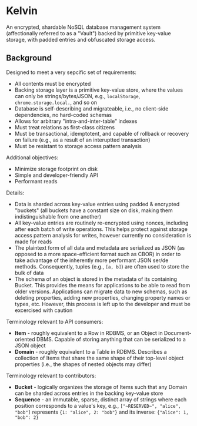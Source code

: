 # Kelvin

An encrypted, shardable NoSQL database management system (affectionally referred to as a "Vault") backed by primitive key-value storage, with padded entries and obfuscated storage access.

## Background

Designed to meet a very sepcific set of requirements:
 - All contents must be encrypted
 - Backing storage layer is a primitive key-value store, where the values can only be strings/bytes/JSON, e.g., `localStorage`, `chrome.storage.local.`, and so on
 - Database is self-describing and migrateable, i.e., no client-side dependencies, no hard-coded schemas
 - Allows for arbitrary "intra-and-inter-table" indexes
 - Must treat relations as first-class citizens
 - Must be transactional, idemptotent, and capable of rollback or recovery on failure (e.g., as a result of an interuptted transaction)
 - Must be resistant to storage access pattern analysis

Additional objectives:
 - Minimize storage footprint on disk
 - Simple and developer-friendly API
 - Performant reads

Details:
 - Data is sharded across key-value entries using padded & encrypted "buckets" (all buckets have a constant size on disk, making them indistinguishable from one another)
 - All key-value entries are routinely re-encrypted using nonces, including after each batch of write operations. This helps protect against storage access pattern analysis for writes, however currently no consideration is made for reads
 - The plaintext form of all data and metadata are serialized as JSON (as opposed to a more space-efficient format such as CBOR) in order to take advantage of the inherently more performant JSON ser/de methods. Consequently, tuples (e.g., `[a, b]`) are often used to store the bulk of data
 - The schema of an object is stored in the metadata of its containing Bucket. This provides the means for applications to be able to read from older versions. Applications can migrate data to new schemas, such as deleting properties, adding new properties, changing property names or types, etc. However, this process is left up to the developer and must be excercised with caution


Terminology relevant to API consumers:
 - **Item** - roughly equivalent to a Row in RDBMS, or an Object in Document-oriented DBMS. Capable of storing anything that can be serialized to a JSON object
 - **Domain** - roughly equivalent to a Table in RDBMS. Describes a collection of Items that share the same shape of their top-level object properties (i.e., the shapes of nested objects may differ)


Terminology relevant to contributors:
 - **Bucket** - logically organizes the storage of Items such that any Domain can be sharded across entries in the backing key-value store
 - **Sequence** - an immutable, sparse, distinct array of strings where each position corresponds to a value's key, e.g., `["~RESERVED~", "alice", "bob"]` represents `{1: "alice", 2: "bob"}` and its inverse: `{"alice": 1, "bob": 2}`

